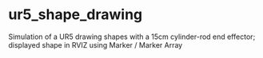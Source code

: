 # ur5_shape_drawing
Simulation of a UR5 drawing shapes with a 15cm cylinder-rod end effector; displayed shape in RVIZ using Marker / Marker Array
